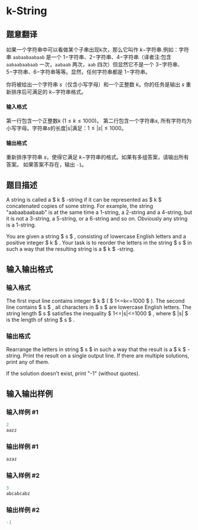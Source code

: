 # k-String

## 题意翻译

如果一个字符串中可以看做某个子串出现k次，那么它叫作 $k-$字符串.例如：字符串 `aabaabaabaab` 是一个 $1-$字符串、$2-$字符串、$4-$字符串（译者注:包含 `aabaabaabaab` 一次，`aabaab` 两次，`aab` 四次）但显然它不是一个 $3-$字符串、$5-$字符串、$6-$字符串等等。显然，任何字符串都是 $1-$字符串。

你将被给出一个字符串 $s$（仅含小写字母）和一个正整数 $k$。你的任务是输出 $s$ 重新排序后可满足的 $k-$字符串格式。

#### 输入格式

第一行包含一个正整数$k$ $(1\le k\le 1000)$。 第二行包含一个字符串$s$, 所有字符均为小写字母。字符串$s$的长度|s|满足：$1\le|s|\le 1000$。

#### 输出格式

重新排序字符串 $s$，使得它满足 $k-$字符串的格式。如果有多组答案，请输出所有答案。 如果答案不存在，输出 `-1`。

## 题目描述

A string is called a $ k $ -string if it can be represented as $ k $ concatenated copies of some string. For example, the string "aabaabaabaab" is at the same time a 1-string, a 2-string and a 4-string, but it is not a 3-string, a 5-string, or a 6-string and so on. Obviously any string is a 1-string.

You are given a string $ s $ , consisting of lowercase English letters and a positive integer $ k $ . Your task is to reorder the letters in the string $ s $ in such a way that the resulting string is a $ k $ -string.

## 输入输出格式

### 输入格式

The first input line contains integer $ k $ ( $ 1<=k<=1000 $ ). The second line contains $ s $ , all characters in $ s $ are lowercase English letters. The string length $ s $ satisfies the inequality $ 1<=|s|<=1000 $ , where $ |s| $ is the length of string $ s $ .

### 输出格式

Rearrange the letters in string $ s $ in such a way that the result is a $ k $ -string. Print the result on a single output line. If there are multiple solutions, print any of them.

If the solution doesn't exist, print "-1" (without quotes).

## 输入输出样例

### 输入样例 #1

```cpp
2
aazz

```
### 输出样例 #1

```cpp
azaz

```
### 输入样例 #2

```cpp
3
abcabcabz

```
### 输出样例 #2

```cpp
-1

```
